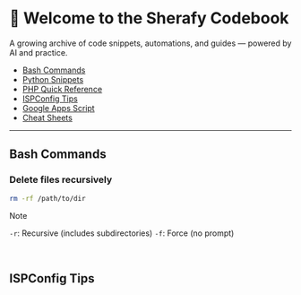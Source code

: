 # 🧠 Welcome to the Sherafy Codebook

A growing archive of code snippets, automations, and guides — powered by AI and practice.

- [Bash Commands](#bash-commands)
- [Python Snippets](#python-snippets)
- [PHP Quick Reference](#php-quick-reference)
- [ISPConfig Tips](#ispconfig-tips)
- [Google Apps Script](#google-apps-script)
- [Cheat Sheets](#cheat-sheets)

---

## Bash Commands

### Delete files recursively
```bash
rm -rf /path/to/dir
```
> [!NOTE]
> `-r`: Recursive (includes subdirectories)
> `-f`: Force (no prompt)
> 
<br>

## ISPConfig Tips
